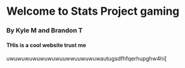 # Welcome to Stats Project gaming

### By Kyle M and Brandon T

#### THis is a cool website trust me

uwuwuwuwuwuwuwuuwwuuwuwuwautugsdfhfqerhupghw4hi[
